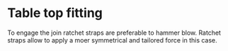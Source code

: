 # Table top fitting #
To engage the join ratchet straps are preferable to hammer blow.
Ratchet straps allow to apply a moer symmetrical and tailored force in this case.